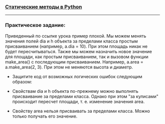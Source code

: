 ### [Статические методы в Python](https://younglinux.info/oopython/staticmethod)

___

### Практическое задание:

Приведенный по ссылке урока пример плохой.
Мы можем менять значения полей dia и h объекта за пределами класса простым присваиванием (например, a.dia = 10). При этом площадь никак не будет пересчитываться. Также мы можем назначить новое значение для площади, как простым присваиванием, так и вызовом функции make_area() с последующим присваиванием. Например, a.area = a.make_area(2, 3). При этом не меняются высота и диаметр.

- Защитите код от возможных логических ошибок следующим образом:

- Свойствам dia и h объекта по-прежнему можно выполнять присваивание за пределами класса. Однако при этом "за кулисами" происходит пересчет площади, т. е. изменение значения area.

- Свойству area нельзя присваивать за пределами класса. Можно только получать его значение.